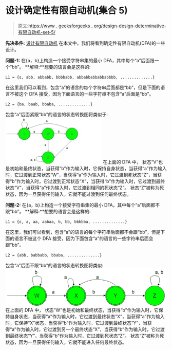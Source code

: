 # 设计确定性有限自动机(集合 5)

> 原文:[https://www . geeksforgeeks . org/design-design-determinative-有限自动机-set-5/](https://www.geeksforgeeks.org/designing-deterministic-finite-automata-set-5/)

**先决条件:** [设计有限自动机](https://www.geeksforgeeks.org/designing-finite-automata-from-regular-expression/)
在本文中，我们将看到确定性有限自动机(DFA)的一些设计。

**问题-1:** 在{a，b}上构造一个接受字符串集的最小 DFA，其中每个“a”后面跟一个“bb”。
**解释:**想要的语言会是这样的:

```
L1 = {ε, abb, abbabb, bbbbabb, abbabbabbabbabbbb, ..............}
```

在这里我们可以看到，包含“a”的语言的每个字符串后面都是“bb”，但是下面的语言不被这个 DFA 接受，因为下面语言的一些字符串不包含“a”后面是“bb”。

```
L2 = {ba, baab, bbaba, ..............}
```

包含“a”后面紧跟“bb”的语言的状态转换图将类似于:
![](img/82a3732f6719e81372a24d81e4db5dfc.png)
在上面的 DFA 中， 状态“V”也是初始和最终状态，当获得“b”作为输入时，它保持自身状态，当获得“a”作为输入时，它过渡到正常状态“W”，当获得“a”作为输入时，它过渡到死状态“Z”，当获得“b”作为输入时，它过渡到正常状态“X”，当获得“b”作为输入时，它过渡到最终状态“V”，当获得“a”作为输入时，它过渡到相同的死状态“Z”。 状态“Z”被称为死状态，因为一旦获得任何输入，它就不能过渡到任何最终状态。

**问题-2:** 在{a，b}上构造一个接受字符串集的最小 DFA，其中每个“a”后面都不跟“bb”。
**解释:**想要的语言会是这样的:

```
L1 = {ε, a, aa, aabaa, b, bb, bbbbba, ..............}
```

在这里，我们可以看到，包含“a”的语言的每个字符串后面都不会跟“bb”，但是下面的语言不被这个 DFA 接受，因为下面包含“a”的语言的一些字符串后面会跟“bb”。

```
L2 = {abb, babbabb, bbaba, ..............}
```

包含“a”后面不跟“bb”的语言的状态转换图将类似:
![](img/7d62b9df89bdb02111434cc4e550e3eb.png)
在上面的 DFA 中， 状态“W”也是初始和最终状态，当获得“b”作为输入时，它保持自身状态，当获得“a”作为输入时，它过渡到最终状态“X”，当获得“a”作为输入时，它保持“X”状态，当获得“b”作为输入时，它过渡到最终状态“Y”，当获得“a”作为输入时，它过渡到另一个最终状态“X”，当获得“b”作为输入时，它过渡到最终状态“Y”，当获得“b”作为输入时，它过渡到死状态“Z”。 状态“Z”被称为死状态，因为一旦获得任何输入，它就不能进入任何最终状态。